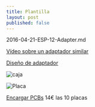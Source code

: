 ```yaml
---
title: Plantilla
layout: post
published: false
---
```

2016-04-21-ESP-12-Adapter.md

[Vídeo sobre un adaptador similar](https://www.youtube.com/watch?v=KAhpgOiPd5M)



[Diseño de adaptador](https://hackaday.io/project/5841-ignore-this-esp8266-board)

![caja](https://cdn.hackaday.io/images/8236351439369920809.jpg)

![Placa](https://cdn.hackaday.io/images/7825571438720517102.jpg)

[Encargar PCBs](http://dirtypcbs.com/view.php?share=7240&accesskey=c91fff8304e1db6f70933aeb5d9a8747) 14€ las 10 placas
